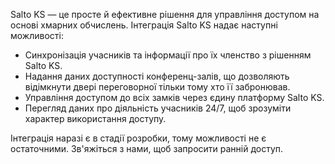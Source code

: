 Salto KS — це просте й ефективне рішення для управління доступом на основі хмарних обчислень. Інтеграція Salto KS надає наступні можливості:

- Синхронізація учасників та інформації про їх членство з рішенням Salto KS.
- Надання даних доступності конференц-залів, що дозволяють відімкнути двері переговорної тільки тому хто її забронював.
- Управління доступом до всіх замків через єдину платформу Salto KS.
- Перегляд даних про діяльність учасників 24/7, щоб зрозуміти характер використання доступу.

Інтеграція наразі є в стадії розробки, тому можливості не є остаточними. Зв'яжіться з нами, щоб запросити ранній доступ.